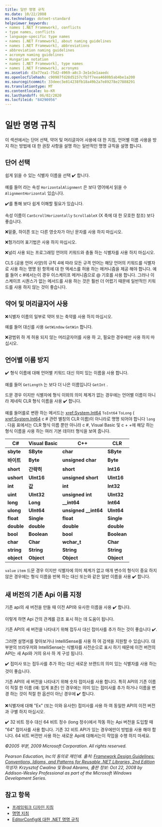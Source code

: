 ```yaml
---
title: 일반 명명 규칙
ms.date: 10/22/2008
ms.technology: dotnet-standard
helpviewer_keywords:
- names [.NET Framework], conflicts
- type names, conflicts
- language-specific type names
- names [.NET Framework], about naming guidelines
- names [.NET Framework], abbreviations
- abbreviation naming guidelines
- acronym naming guidelines
- Hungarian notation
- names [.NET Framework], type names
- names [.NET Framework], acronyms
ms.assetid: d3a77ea1-75d2-4969-a8c3-3e1e3e1aaedc
ms.openlocfilehash: c90987fd28d5157cfb7f7eea4680b5ab4be1a200
ms.sourcegitcommit: 33deec3e814238fb18a49b2a7e89278e27888291
ms.translationtype: MT
ms.contentlocale: ko-KR
ms.lasthandoff: 06/02/2020
ms.locfileid: "84290956"
---
```

# <a name="general-naming-conventions"></a>일반 명명 규칙

이 섹션에서는 단어 선택, 약어 및 머리글자어 사용에 대 한 지침, 언어별 이름 사용을 방지 하는 방법에 대 한 권장 사항을 설명 하는 일반적인 명명 규칙을 설명 합니다.

## <a name="word-choice"></a>단어 선택
 쉽게 읽을 수 있는 식별자 이름을 선택 ✔️ 합니다.

 예를 들어 라는 속성 `HorizontalAlignment` 은 보다 영어에서 읽을 수 `AlignmentHorizontal` 있습니다.

 ✔️를 통해 보다 쉽게 이해할 필요가 있습니다.

 속성 이름이 `CanScrollHorizontally` `ScrollableX` (X 축에 대 한 모호한 참조) 보다 좋습니다.

 ❌밑줄, 하이픈 또는 다른 영숫자가 아닌 문자를 사용 하지 마십시오.

 ❌헝가리어 표기법은 사용 하지 마십시오.

 ❌널리 사용 되는 프로그래밍 언어의 키워드와 충돌 하는 식별자를 사용 하지 마십시오.

 CLS (공용 언어 사양)의 규칙 4에 따라 모든 규격 언어는 해당 언어의 키워드를 식별자로 사용 하는 명명 된 항목에 대 한 액세스를 허용 하는 메커니즘을 제공 해야 합니다. 예를 들어 c #에서는이 경우 이스케이프 메커니즘으로 @ 기호를 사용 합니다. 그러나 이스케이프 시퀀스가 없는 메서드를 사용 하는 것은 훨씬 더 어렵기 때문에 일반적인 키워드를 사용 하지 않는 것이 좋습니다.

## <a name="using-abbreviations-and-acronyms"></a>약어 및 머리글자어 사용
 ❌식별자 이름의 일부로 약어 또는 축약를 사용 하지 마십시오.

 예를 들어 대신를 사용 `GetWindow` `GetWin` 합니다.

 ❌광범위 하 게 허용 되지 않는 머리글자어를 사용 하 고, 필요한 경우에만 사용 하지 마십시오.

## <a name="avoiding-language-specific-names"></a>언어별 이름 방지
 ✔️ 형식 이름에 대해 언어별 키워드 대신 의미 있는 이름을 사용 합니다.

 예를 들어 `GetLength` 는 보다 더 나은 이름입니다 `GetInt` .

 드문 경우 이지만 식별자에 형식 이외의 의미 체계가 없는 경우에는 언어별 이름이 아니라 제네릭 CLR 형식 이름을 사용 ✔️ 합니다.

 예를 들어를로 변환 하는 메서드는 <xref:System.Int64> `ToInt64` `ToLong` ( <xref:System.Int64> c # 관련 별칭의 CLR 이름)이 아니라로 명명 되어야 합니다 `long` . 다음 표에서는 CLR 형식 이름 뿐만 아니라 c #, Visual Basic 및 c + +에 해당 하는 형식 이름을 사용 하는 여러 기본 데이터 형식을 보여 줍니다.

|C#|Visual Basic|C++|CLR|
|---------|------------------|-----------|---------|
|**sbyte**|**SByte**|**char**|**SByte**|
|**바이트**|**Byte**|**unsigned char**|**Byte**|
|**short**|**간략히**|**short**|**Int16**|
|**ushort**|**UInt16**|**unsigned short**|**UInt16**|
|**int**|**값**|**int**|**Int32**|
|**uint**|**UInt32**|**unsigned int**|**UInt32**|
|**long**|**Long**|**__int64**|**Int64**|
|**ulong**|**UInt64**|**unsigned __int64**|**UInt64**|
|**float**|**Single**|**float**|**Single**|
|**double**|**double**|**double**|**double**|
|**bool**|**Boolean**|**bool**|**Boolean**|
|**char**|**Char**|**wchar_t**|**Char**|
|**string**|**String**|**String**|**String**|
|**object**|**Object**|**Object**|**Object**|

 `value` `item` 드문 경우 이지만 식별자에 의미 체계가 없고 매개 변수의 형식이 중요 하지 않은 경우에는 형식 이름을 반복 하는 대신 또는와 같은 일반 이름을 사용 ✔️ 합니다.

## <a name="naming-new-versions-of-existing-apis"></a>새 버전의 기존 Api 이름 지정
 기존 api의 새 버전을 만들 때 이전 API와 유사한 이름을 사용 ✔️ 합니다.

 이렇게 하면 Api 간의 관계를 강조 표시 하는 데 도움이 됩니다.

 기존 API의 새 버전을 나타내기 위해 접두사 대신 접미사를 추가 하는 것이 좋습니다 ✔️.

 그러면 설명서를 찾아보거나 IntelliSense를 사용 하 여 검색을 지원할 수 있습니다. 대부분의 브라우저와 IntelliSense는 식별자를 사전순으로 표시 하기 때문에 이전 버전의 API는 새 Api와 거의 유사 하 게 구성 됩니다.

 ✔️ 접미사 또는 접두사를 추가 하는 대신 새로운 브랜드의 의미 있는 식별자를 사용 하는 것이 좋습니다.

 기존 API의 새 버전을 나타내기 위해 숫자 접미사를 사용 합니다. 특히 API의 기존 이름이 적절 한 이름 (예: 업계 표준) 인 경우에는 의미 있는 접미사를 추가 하거나 이름을 변경 하는 것이 적절 한 옵션이 아닌 경우에 ✔️ 합니다.

 ❌식별자에 대해 "Ex" (또는 이와 유사한) 접미사를 사용 하 여 동일한 API의 이전 버전과 구별 하지 마십시오.

 ✔️ 32 비트 정수 대신 64 비트 정수 (long 정수)에서 작동 하는 Api 버전을 도입할 때 "64" 접미사를 사용 합니다. 기존 32 비트 API가 있는 경우에만이 방법을 사용 해야 합니다. 64 비트 버전만 사용 하는 새로운 Api에 대해서는이 작업을 수행 하지 마세요.

 *&copy;2005 부분, 2009 Microsoft Corporation. All rights reserved.*

 *Pearson Education, Inc의 동의로 재인쇄. 출처: [Framework Design Guidelines: Conventions, Idioms, and Patterns for Reusable .NET Libraries, 2nd Edition](https://www.informit.com/store/framework-design-guidelines-conventions-idioms-and-9780321545619) 작성자: Krzysztof Cwalina 및 Brad Abrams, 출판 정보: Oct 22, 2008 by Addison-Wesley Professional as part of the Microsoft Windows Development Series.*

## <a name="see-also"></a>참고 항목

- [프레임워크 디자인 지침](index.md)
- [명명 지침](naming-guidelines.md)
- [EditorConfig에 대한 .NET 명명 규칙](/visualstudio/ide/editorconfig-naming-conventions)
